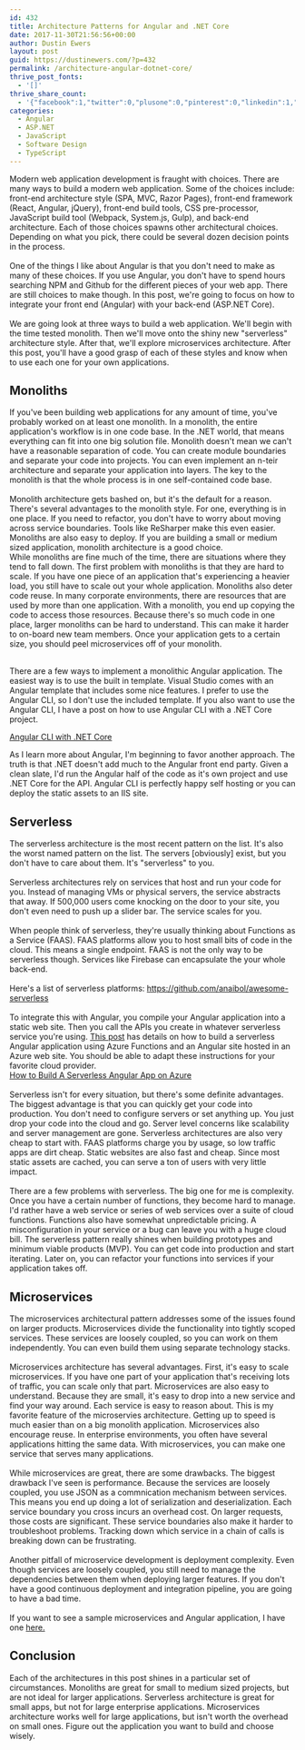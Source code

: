 ```yaml
---
id: 432
title: Architecture Patterns for Angular and .NET Core
date: 2017-11-30T21:56:56+00:00
author: Dustin Ewers
layout: post
guid: https://dustinewers.com/?p=432
permalink: /architecture-angular-dotnet-core/
thrive_post_fonts:
  - '[]'
thrive_share_count:
  - '{"facebook":1,"twitter":0,"plusone":0,"pinterest":0,"linkedin":1,"total":2,"last_fetch":1512149893,"url":"https://dustinewers.com/architecture-angular-dotnet-core/"}'
categories:
  - Angular
  - ASP.NET
  - JavaScript
  - Software Design
  - TypeScript
---
```

<div class="" data-block="true" data-editor="bal6b" data-offset-key="ajm6m-0-0">
<div class="public-DraftStyleDefault-block public-DraftStyleDefault-ltr" data-offset-key="ajm6m-0-0"><span data-offset-key="ajm6m-0-0">Modern web application development is fraught with choices. There are many ways to build a modern web application. </span><span class="veryhardreadability"><span data-offset-key="ajm6m-1-0">Some of the choices include: front-end architecture style (SPA, MVC, Razor Pages), front-end framework (React, Angular, jQuery), front-end build tools, CSS pre-processor, JavaScript build tool (Webpack, System.js, Gulp), and back-end architecture</span></span><span data-offset-key="ajm6m-2-0">. Each of those choices spawns other architectural choices. Depending on what you pick, there could be several dozen decision points in the process. </span></div>
</div>
<div class="" data-block="true" data-editor="bal6b" data-offset-key="e1ava-0-0">
<div class="public-DraftStyleDefault-block public-DraftStyleDefault-ltr" data-offset-key="e1ava-0-0"><span data-offset-key="e1ava-0-0"> </span></div>
</div>
<div class="" data-block="true" data-editor="bal6b" data-offset-key="77irn-0-0">
<div class="public-DraftStyleDefault-block public-DraftStyleDefault-ltr" data-offset-key="77irn-0-0"><span data-offset-key="77irn-0-0">One of the things I like about Angular is that you don't need to make as many of these choices. If you use Angular, you don't have to spend hours searching NPM and Github for the different pieces of your web app. There are still choices to make though. In this post, we're going to focus on how to integrate your front end (Angular) with your back-end (ASP.NET Core).</span></div>
</div>
<div class="" data-block="true" data-editor="bal6b" data-offset-key="vnou-0-0">
<div class="public-DraftStyleDefault-block public-DraftStyleDefault-ltr" data-offset-key="vnou-0-0"><span data-offset-key="vnou-0-0"> </span></div>
</div>
<div class="" data-block="true" data-editor="bal6b" data-offset-key="p9g4-0-0">
<div class="public-DraftStyleDefault-block public-DraftStyleDefault-ltr" data-offset-key="p9g4-0-0"><span data-offset-key="p9g4-0-0">We are going look at three ways to build a web application. We'll begin with the time tested monolith. Then we'll move onto the shiny new "serverless" architecture style. After that, we'll explore microservices architecture. After this post, you'll have a good grasp of each of these styles and know when to use each one for your own applications.</span></div>
</div>
<h2>Monoliths</h2>
<div class="" data-block="true" data-editor="bal6b" data-offset-key="382cf-0-0">
<div class="public-DraftStyleDefault-block public-DraftStyleDefault-ltr" data-offset-key="382cf-0-0"><span class="hardreadability"><span data-offset-key="382cf-0-0">If you've been building web applications for any amount of time, you've </span></span><span class="adverb"><span data-offset-key="382cf-1-0">probably</span></span><span class="hardreadability"><span data-offset-key="382cf-2-0"> worked on at least one monolith</span></span><span data-offset-key="382cf-3-0">. In a monolith, the entire application's workflow is in one code base. In the .NET world, that means everything can fit into one big solution file. Monolith doesn't mean we can't have a reasonable separation of code. You can create module boundaries and separate your code into projects. You can even </span><span class="complexword"><span data-offset-key="382cf-4-0">implement</span></span><span data-offset-key="382cf-5-0"> an n-teir architecture and separate your application into layers. The key to the monolith is that the whole process is in one self-contained code base.</span></div>
</div>
<div class="" data-block="true" data-editor="bal6b" data-offset-key="8kpq6-0-0">
<div class="public-DraftStyleDefault-block public-DraftStyleDefault-ltr" data-offset-key="8kpq6-0-0"><span data-offset-key="8kpq6-0-0"> </span></div>
</div>
<div class="" data-block="true" data-editor="bal6b" data-offset-key="veig-0-0">
<div class="public-DraftStyleDefault-block public-DraftStyleDefault-ltr" data-offset-key="veig-0-0">
<div class="" data-block="true" data-editor="bal6b" data-offset-key="veig-0-0">
<div class="public-DraftStyleDefault-block public-DraftStyleDefault-ltr" data-offset-key="veig-0-0"><span data-offset-key="veig-0-0">Monolith architecture gets bashed on, but it's the default for a reason. There's several advantages to the monolith style. For one, everything is in one place. If you need to refactor, you don't have to worry about moving across service boundaries. Tools like ReSharper make this even easier. Monoliths are also easy to deploy. If you are building a small or medium sized application, monolith architecture is a good choice. </span></div>
<div data-offset-key="veig-0-0"></div>
<div class="public-DraftStyleDefault-block public-DraftStyleDefault-ltr" data-offset-key="veig-0-0"><span data-offset-key="5dgeh-0-0">While monoliths are fine much of the time, there are situations where they tend to fall down. The first problem with monoliths is that they are hard to scale. </span><span class="hardreadability"><span data-offset-key="5dgeh-1-0">If you have one piece of an application that's experiencing a heavier load, you still have to scale out your whole application</span></span><span data-offset-key="5dgeh-2-0">. Monoliths also deter code reuse. </span><span class="hardreadability"><span data-offset-key="5dgeh-3-0">In many corporate environments, there are resources that </span></span><span class="passivevoice"><span data-offset-key="5dgeh-4-0">are used by</span></span><span class="hardreadability"><span data-offset-key="5dgeh-5-0"> more than one application</span></span><span data-offset-key="5dgeh-6-0">. With a monolith, you end up copying the code to access those resources. Because there's so much code in one place, larger monoliths can be hard to understand. This can make it harder to on-board new team members. </span><span class="hardreadability"><span data-offset-key="5dgeh-7-0">Once your application gets to a certain size, you should peel microservices off of your monolith</span></span><span data-offset-key="5dgeh-8-0">.</span></div>
</div>
<div class="" data-block="true" data-editor="bal6b" data-offset-key="2n20p-0-0">
<div class="public-DraftStyleDefault-block public-DraftStyleDefault-ltr" data-offset-key="2n20p-0-0"><span data-offset-key="2n20p-0-0"> </span></div>
</div>
<div class="" data-block="true" data-editor="bal6b" data-offset-key="4q3rl-0-0">
<div class="public-DraftStyleDefault-block public-DraftStyleDefault-ltr" data-offset-key="4q3rl-0-0">

<span data-offset-key="4q3rl-0-0">There are a few ways to </span><span class="complexword"><span data-offset-key="4q3rl-1-0">implement</span></span><span data-offset-key="4q3rl-2-0"> a monolithic Angular application. The easiest way is to use the built in template. Visual Studio comes with an Angular template that includes some nice features. I prefer to use the Angular CLI, so I don't use the included template. If you also want to use the Angular CLI, I have a post on how to use Angular CLI with a .NET Core project.</span>

<a href="https://dustinewers.com/angular-cli-with-net-core/" target="_blank" rel="noopener">Angular CLI with .NET Core</a>

</div>
</div>
<div class="" data-block="true" data-editor="bal6b" data-offset-key="j5gu-0-0">
<div class="public-DraftStyleDefault-block public-DraftStyleDefault-ltr" data-offset-key="j5gu-0-0"><span data-offset-key="j5gu-0-0">As I learn more about Angular, I'm beginning to favor another approach. The truth is that .NET doesn't add much to the Angular front end party. Given a clean slate, I'd run the Angular half of the code as it's own project and use .NET Core for the API. Angular CLI is </span><span class="adverb"><span data-offset-key="j5gu-1-0">perfectly</span></span><span data-offset-key="j5gu-2-0"> happy self hosting or you can deploy the static assets to an IIS site. </span></div>
</div>
</div>
</div>
<h2>Serverless</h2>
<div class="" data-block="true" data-editor="bal6b" data-offset-key="d1po5-0-0">
<div class="public-DraftStyleDefault-block public-DraftStyleDefault-ltr" data-offset-key="d1po5-0-0"><span data-offset-key="d1po5-0-0">The serverless architecture is the most recent pattern on the list. It's also the worst named pattern on the list. The servers [</span><span class="adverb"><span data-offset-key="d1po5-1-0">obviously</span></span><span data-offset-key="d1po5-2-0">] exist, but you don't have to care about them. It's "serverless" to you. </span></div>
</div>
<div class="" data-block="true" data-editor="bal6b" data-offset-key="ch8ib-0-0">
<div class="public-DraftStyleDefault-block public-DraftStyleDefault-ltr" data-offset-key="ch8ib-0-0"><span data-offset-key="ch8ib-0-0"> </span></div>
</div>
<div class="" data-block="true" data-editor="bal6b" data-offset-key="99luc-0-0">
<div class="public-DraftStyleDefault-block public-DraftStyleDefault-ltr" data-offset-key="99luc-0-0"><span data-offset-key="99luc-0-0">Serverless architectures rely on services that host and run your code for you. Instead of managing VMs or physical servers, the service abstracts that away. If 500,000 users come knocking on the door to your site, you don't even need to push up a slider bar. The service scales for you.</span></div>
</div>
<div class="" data-block="true" data-editor="bal6b" data-offset-key="f3skt-0-0">
<div class="public-DraftStyleDefault-block public-DraftStyleDefault-ltr" data-offset-key="f3skt-0-0"><span data-offset-key="f3skt-0-0"> </span></div>
</div>
<div class="" data-block="true" data-editor="bal6b" data-offset-key="qipb-0-0">
<div class="public-DraftStyleDefault-block public-DraftStyleDefault-ltr" data-offset-key="qipb-0-0"><span class="hardreadability"><span data-offset-key="qipb-0-0">When people think of serverless, they're usually thinking about Functions as a Service (FAAS)</span></span><span data-offset-key="qipb-1-0">. FAAS platforms allow you to host small bits of code in the cloud. This means a single endpoint. FAAS is not the only way to be serverless though. Services like Firebase can encapsulate the your whole back-end.</span></div>
</div>
<div class="" data-block="true" data-editor="bal6b" data-offset-key="cqpb0-0-0">
<div class="public-DraftStyleDefault-block public-DraftStyleDefault-ltr" data-offset-key="cqpb0-0-0"><span data-offset-key="cqpb0-0-0"> </span></div>
</div>
<div class="" data-block="true" data-editor="bal6b" data-offset-key="2r74k-0-0">
<div class="public-DraftStyleDefault-block public-DraftStyleDefault-ltr" data-offset-key="2r74k-0-0"><span data-offset-key="2r74k-0-0">Here's a list of serverless platforms: <a href="https://github.com/anaibol/awesome-serverless" target="_blank" rel="noopener">https://github.com/anaibol/awesome-serverless</a></span></div>
</div>
<div class="" data-block="true" data-editor="bal6b" data-offset-key="1uqop-0-0">
<div class="public-DraftStyleDefault-block public-DraftStyleDefault-ltr" data-offset-key="1uqop-0-0"><span data-offset-key="1uqop-0-0"> </span></div>
</div>
<div class="" data-block="true" data-editor="bal6b" data-offset-key="aladn-0-0">
<div class="public-DraftStyleDefault-block public-DraftStyleDefault-ltr" data-offset-key="aladn-0-0"><span class="hardreadability"><span data-offset-key="aladn-0-0">To integrate this with Angular, you compile your Angular application into a static web site</span></span><span data-offset-key="aladn-1-0">. Then you call the APIs you create in whatever serverless service you're using. </span><span class="hardreadability"><span data-offset-key="aladn-2-0"><a href="https://dustinewers.com/how-to-build-serverless-angular-app-on-azure/" target="_blank" rel="noopener">This post</a> has details on how to build a serverless Angular application using Azure Functions and an Angular site hosted in an Azure web site</span></span><span data-offset-key="aladn-3-0">. You should be able to adapt these instructions for your favorite cloud provider.</span></div>
</div>
<div data-offset-key="aladn-0-0"></div>
<div data-offset-key="aladn-0-0"><span data-offset-key="4q3rl-2-0"><a href="https://dustinewers.com/how-to-build-serverless-angular-app-on-azure/" target="_blank" rel="noopener">How to Build A Serverless Angular App on Azure</a></span></div>
<div class="" data-block="true" data-editor="bal6b" data-offset-key="33j63-0-0">
<div class="public-DraftStyleDefault-block public-DraftStyleDefault-ltr" data-offset-key="33j63-0-0"><span data-offset-key="33j63-0-0"> </span></div>
</div>
<div class="" data-block="true" data-editor="bal6b" data-offset-key="7n188-0-0">
<div class="public-DraftStyleDefault-block public-DraftStyleDefault-ltr" data-offset-key="7n188-0-0"><span data-offset-key="7n188-0-0">Serverless isn't for every situation, but there's some definite advantages. The biggest advantage is that you can </span><span class="adverb"><span data-offset-key="7n188-1-0">quickly</span></span><span data-offset-key="7n188-2-0"> get your code into production. You don't need to configure servers or set anything up. You just drop your code into the cloud and go. Server level concerns like scalability and server management are gone. Serverless architectures are also very cheap to start with. FAAS platforms charge you by usage, so low traffic apps are dirt cheap. Static websites are also fast and cheap. Since most static assets </span><span class="passivevoice"><span data-offset-key="7n188-3-0">are cached</span></span><span data-offset-key="7n188-4-0">, you can serve a ton of users with very little impact.</span></div>
</div>
<div class="" data-block="true" data-editor="bal6b" data-offset-key="emua8-0-0">
<div class="public-DraftStyleDefault-block public-DraftStyleDefault-ltr" data-offset-key="emua8-0-0"><span data-offset-key="emua8-0-0"> </span></div>
</div>
<div class="" data-block="true" data-editor="bal6b" data-offset-key="brisd-0-0">
<div class="public-DraftStyleDefault-block public-DraftStyleDefault-ltr" data-offset-key="brisd-0-0"><span data-offset-key="brisd-0-0">There are a few problems with serverless. The big one for me is complexity. Once you have a certain number of functions, they become hard to manage. I'd rather have a web service or series of web services over a suite of cloud functions. Functions also have somewhat unpredictable pricing. A misconfiguration in your service or a bug can leave you with a huge cloud bill. The serverless pattern </span><span class="adverb"><span data-offset-key="brisd-1-0">really</span></span><span data-offset-key="brisd-2-0"> shines when building prototypes and </span><span class="complexword"><span data-offset-key="brisd-3-0">minimum</span></span><span data-offset-key="brisd-4-0"> viable products (MVP). You can get code into production and start iterating. Later on, you can refactor your functions into services if your application takes off.</span></div>
</div>
<h2>Microservices</h2>
<div class="" data-block="true" data-editor="bal6b" data-offset-key="70sb8-0-0">
<div class="public-DraftStyleDefault-block public-DraftStyleDefault-ltr" data-offset-key="70sb8-0-0"><span data-offset-key="70sb8-0-0">The microservices architectural pattern addresses some of the issues found on larger products. Microservices divide the functionality into </span><span class="adverb"><span data-offset-key="70sb8-1-0">tightly</span></span><span data-offset-key="70sb8-2-0"> scoped services. These services are </span><span class="adverb"><span data-offset-key="70sb8-3-0">loosely</span></span><span data-offset-key="70sb8-4-0"> coupled, so you can work on them </span><span class="adverb"><span data-offset-key="70sb8-5-0">independently</span></span><span data-offset-key="70sb8-6-0">. You can even build them using separate technology stacks. </span></div>
</div>
<div class="" data-block="true" data-editor="bal6b" data-offset-key="891t9-0-0">
<div class="public-DraftStyleDefault-block public-DraftStyleDefault-ltr" data-offset-key="891t9-0-0"><span data-offset-key="891t9-0-0"> </span></div>
</div>
<div class="" data-block="true" data-editor="bal6b" data-offset-key="dccu2-0-0">
<div class="public-DraftStyleDefault-block public-DraftStyleDefault-ltr" data-offset-key="dccu2-0-0"><span data-offset-key="dccu2-0-0">Microservices architecture has several advantages. First, it's easy to scale microservices. If you have one part of your application that's receiving lots of traffic, you can scale only that part. Microservices are also easy to understand. Because they are small, it's easy to drop into a new service and find your way around. Each service is easy to reason about. This is my favorite feature of the microservies architecture. Getting up to speed is much easier than on a big monolith application. Microservices also encourage reuse. In enterprise environments, you often have several applications hitting the same data. With microservices, you can make one service that serves many applications.</span></div>
</div>
<div class="" data-block="true" data-editor="bal6b" data-offset-key="4nu5a-0-0">
<div class="public-DraftStyleDefault-block public-DraftStyleDefault-ltr" data-offset-key="4nu5a-0-0"><span data-offset-key="4nu5a-0-0"> </span></div>
</div>
<div class="" data-block="true" data-editor="bal6b" data-offset-key="befii-0-0">
<div class="public-DraftStyleDefault-block public-DraftStyleDefault-ltr" data-offset-key="befii-0-0"><span data-offset-key="befii-0-0">While microservices are great, there are some drawbacks. The biggest drawback I've seen is performance. </span><span class="hardreadability"><span data-offset-key="befii-1-0">Because the services are </span></span><span class="adverb"><span data-offset-key="befii-2-0">loosely</span></span><span class="hardreadability"><span data-offset-key="befii-3-0"> coupled, you use JSON as a commnication mechanism between services</span></span><span data-offset-key="befii-4-0">. This means you end up doing a lot of serialization and deserialization. Each service boundary you cross incurs an overhead cost. On larger requests, those costs are significant. These service boundaries also make it harder to troubleshoot problems. Tracking down which service in a chain of calls is breaking down can be frustrating. </span></div>
</div>
<div class="" data-block="true" data-editor="bal6b" data-offset-key="22dof-0-0">
<div class="public-DraftStyleDefault-block public-DraftStyleDefault-ltr" data-offset-key="22dof-0-0"><span data-offset-key="22dof-0-0"> </span></div>
</div>
<div class="" data-block="true" data-editor="bal6b" data-offset-key="flnsp-0-0">
<div class="public-DraftStyleDefault-block public-DraftStyleDefault-ltr" data-offset-key="flnsp-0-0"><span data-offset-key="flnsp-0-0">Another pitfall of microservice development is deployment complexity. </span><span class="veryhardreadability"><span data-offset-key="flnsp-1-0">Even though services are </span></span><span class="adverb"><span data-offset-key="flnsp-2-0">loosely</span></span><span class="veryhardreadability"><span data-offset-key="flnsp-3-0"> coupled, you still need to manage the dependencies between them when deploying larger features</span></span><span data-offset-key="flnsp-4-0">. If you don't have a good continuous deployment and integration pipeline, you are going to have a bad time.</span></div>
</div>
<div class="" data-block="true" data-editor="bal6b" data-offset-key="5kb2o-0-0">
<div class="public-DraftStyleDefault-block public-DraftStyleDefault-ltr" data-offset-key="5kb2o-0-0"><span data-offset-key="5kb2o-0-0"> </span></div>
</div>
<div class="" data-block="true" data-editor="bal6b" data-offset-key="8feki-0-0">
<div class="public-DraftStyleDefault-block public-DraftStyleDefault-ltr" data-offset-key="8feki-0-0"><span data-offset-key="8feki-0-0">If you want to see a sample microservices and Angular application, I have one <a href="https://github.com/DustinEwers/angular-and-dotnet/tree/master/microservies" target="_blank" rel="noopener">here.</a></span></div>
</div>
<h2>Conclusion</h2>
<span data-offset-key="9muqj-0-0">Each of the architectures in this post shines in a particular set of circumstances. </span><span class="hardreadability"><span data-offset-key="9muqj-1-0">Monoliths are great for small to medium sized projects, but are not ideal for larger applications</span></span><span data-offset-key="9muqj-2-0">. Serverless architecture is great for small apps, but not for large enterprise applications. </span><span class="veryhardreadability"><span data-offset-key="9muqj-3-0">Microservices architecture works well for large applications, but isn't worth the overhead on small ones</span></span><span data-offset-key="9muqj-4-0">. Figure out the application you want to build and choose wisely. </span>